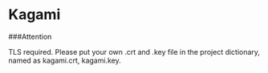 # Kagami

###Attention

TLS required.
Please put your own .crt and .key file in the project dictionary, 
named as kagami.crt, kagami.key.